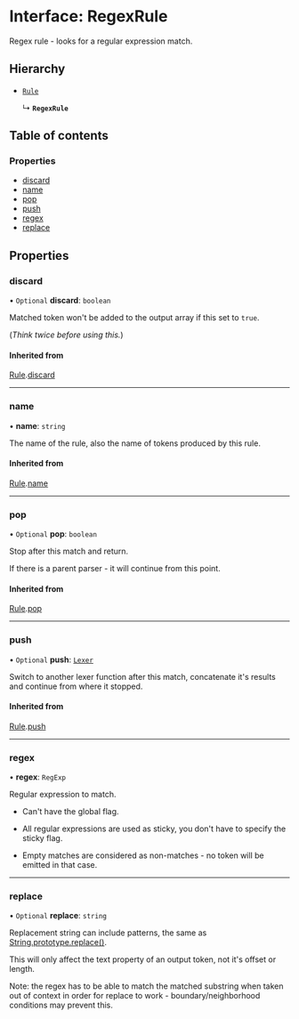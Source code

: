 # Interface: RegexRule

Regex rule - looks for a regular expression match.

## Hierarchy

- [`Rule`](Rule.md)

  ↳ **`RegexRule`**

## Table of contents

### Properties

- [discard](RegexRule.md#discard)
- [name](RegexRule.md#name)
- [pop](RegexRule.md#pop)
- [push](RegexRule.md#push)
- [regex](RegexRule.md#regex)
- [replace](RegexRule.md#replace)

## Properties

### discard

• `Optional` **discard**: `boolean`

Matched token won't be added to the output array if this set to `true`.

(_Think twice before using this._)

#### Inherited from

[Rule](Rule.md).[discard](Rule.md#discard)

___

### name

• **name**: `string`

The name of the rule, also the name of tokens produced by this rule.

#### Inherited from

[Rule](Rule.md).[name](Rule.md#name)

___

### pop

• `Optional` **pop**: `boolean`

Stop after this match and return.

If there is a parent parser - it will continue from this point.

#### Inherited from

[Rule](Rule.md).[pop](Rule.md#pop)

___

### push

• `Optional` **push**: [`Lexer`](../index.md#lexer)

Switch to another lexer function after this match,
concatenate it's results and continue from where it stopped.

#### Inherited from

[Rule](Rule.md).[push](Rule.md#push)

___

### regex

• **regex**: `RegExp`

Regular expression to match.

- Can't have the global flag.

- All regular expressions are used as sticky,
  you don't have to specify the sticky flag.

- Empty matches are considered as non-matches -
  no token will be emitted in that case.

___

### replace

• `Optional` **replace**: `string`

Replacement string can include patterns,
the same as [String.prototype.replace()](https://developer.mozilla.org/en-US/docs/Web/JavaScript/Reference/Global_Objects/String/replace#specifying_a_string_as_a_parameter).

This will only affect the text property of an output token, not it's offset or length.

Note: the regex has to be able to match the matched substring when taken out of context
in order for replace to work - boundary/neighborhood conditions may prevent this.
